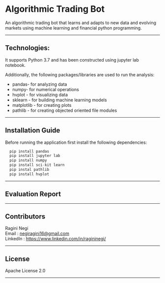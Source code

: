 # Algorithmic Trading Bot

An algorithmic trading bot that learns and adapts to new data and evolving markets using machine learning and financial python programming.

---

## Technologies:

It supports Python 3.7 and has been constructed using jupyter lab notebook.

Additionally, the following packages/libraries are used to run the analysis:

- pandas- for analyzing data
- numpy- for numerical operations
- hvplot - for visualizing data
- sklearn - for building machine learning models
- matplotlib - for creating plots
- pathlib - for creating objected oriented file modules

---


## Installation Guide

Before running the application first install the following dependencies:

```python
  pip install pandas 
  pip install jupyter lab
  pip install numpy
  pip install sci-kit learn
  pip instal pathlib
  pip install hvplot

```

--- 

## Evaluation Report








---


## Contributors
 
Ragini Negi  
Email : negiragini16@gmail.com <br>
LinkedIn : https://www.linkedin.com/in/ragininegi/

---

## License

Apache License 2.0

---
